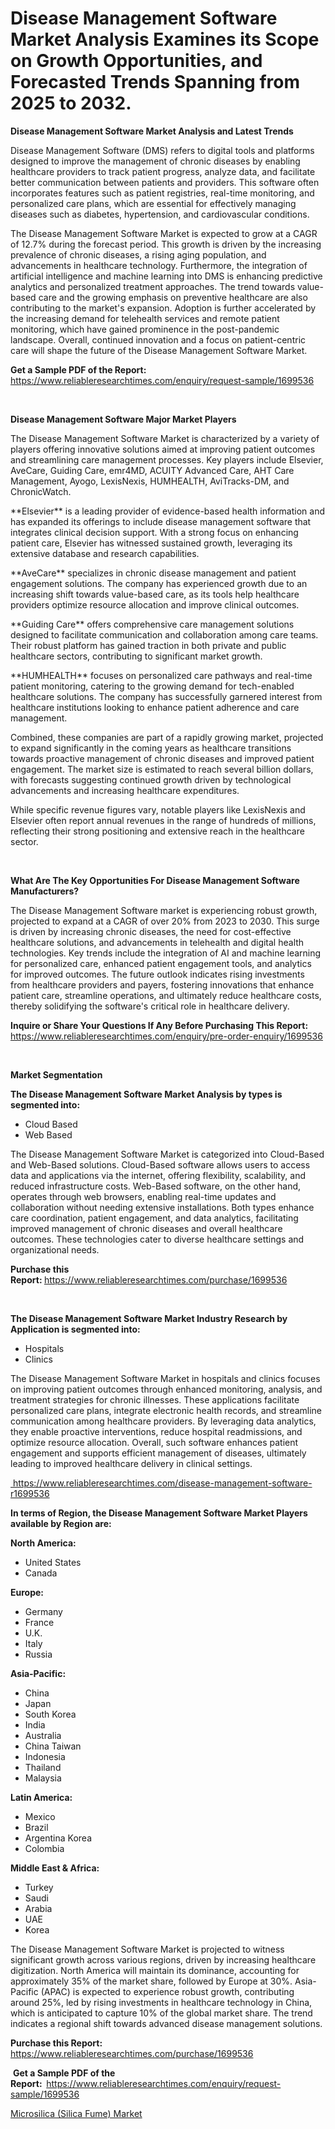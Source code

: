 <p><h1>Disease Management Software Market Analysis Examines its Scope on Growth Opportunities, and Forecasted Trends Spanning from 2025 to 2032.</h1></p><p><strong>Disease Management Software Market Analysis and Latest Trends</strong></p>
<p><p>Disease Management Software (DMS) refers to digital tools and platforms designed to improve the management of chronic diseases by enabling healthcare providers to track patient progress, analyze data, and facilitate better communication between patients and providers. This software often incorporates features such as patient registries, real-time monitoring, and personalized care plans, which are essential for effectively managing diseases such as diabetes, hypertension, and cardiovascular conditions.</p><p>The Disease Management Software Market is expected to grow at a CAGR of 12.7% during the forecast period. This growth is driven by the increasing prevalence of chronic diseases, a rising aging population, and advancements in healthcare technology. Furthermore, the integration of artificial intelligence and machine learning into DMS is enhancing predictive analytics and personalized treatment approaches. The trend towards value-based care and the growing emphasis on preventive healthcare are also contributing to the market's expansion. Adoption is further accelerated by the increasing demand for telehealth services and remote patient monitoring, which have gained prominence in the post-pandemic landscape. Overall, continued innovation and a focus on patient-centric care will shape the future of the Disease Management Software Market.</p></p>
<p><strong>Get a Sample PDF of the Report:&nbsp;</strong> <a href="https://www.reliableresearchtimes.com/enquiry/request-sample/1699536?utm_campaign=3207&utm_medium=2&utm_source=Github&utm_content=ia&utm_term=27032025&utm_id=disease-management-software">https://www.reliableresearchtimes.com/enquiry/request-sample/1699536</a></p>
<p>&nbsp;</p>
<p><strong>Disease Management Software Major Market Players</strong></p>
<p><p>The Disease Management Software Market is characterized by a variety of players offering innovative solutions aimed at improving patient outcomes and streamlining care management processes. Key players include Elsevier, AveCare, Guiding Care, emr4MD, ACUITY Advanced Care, AHT Care Management, Ayogo, LexisNexis, HUMHEALTH, AviTracks-DM, and ChronicWatch.</p><p>**Elsevier** is a leading provider of evidence-based health information and has expanded its offerings to include disease management software that integrates clinical decision support. With a strong focus on enhancing patient care, Elsevier has witnessed sustained growth, leveraging its extensive database and research capabilities. </p><p>**AveCare** specializes in chronic disease management and patient engagement solutions. The company has experienced growth due to an increasing shift towards value-based care, as its tools help healthcare providers optimize resource allocation and improve clinical outcomes.</p><p>**Guiding Care** offers comprehensive care management solutions designed to facilitate communication and collaboration among care teams. Their robust platform has gained traction in both private and public healthcare sectors, contributing to significant market growth.</p><p>**HUMHEALTH** focuses on personalized care pathways and real-time patient monitoring, catering to the growing demand for tech-enabled healthcare solutions. The company has successfully garnered interest from healthcare institutions looking to enhance patient adherence and care management.</p><p>Combined, these companies are part of a rapidly growing market, projected to expand significantly in the coming years as healthcare transitions towards proactive management of chronic diseases and improved patient engagement. The market size is estimated to reach several billion dollars, with forecasts suggesting continued growth driven by technological advancements and increasing healthcare expenditures.</p><p>While specific revenue figures vary, notable players like LexisNexis and Elsevier often report annual revenues in the range of hundreds of millions, reflecting their strong positioning and extensive reach in the healthcare sector.</p></p>
<p>&nbsp;</p>
<p><strong>What Are The Key Opportunities For Disease Management Software Manufacturers?</strong></p>
<p><p>The Disease Management Software market is experiencing robust growth, projected to expand at a CAGR of over 20% from 2023 to 2030. This surge is driven by increasing chronic diseases, the need for cost-effective healthcare solutions, and advancements in telehealth and digital health technologies. Key trends include the integration of AI and machine learning for personalized care, enhanced patient engagement tools, and analytics for improved outcomes. The future outlook indicates rising investments from healthcare providers and payers, fostering innovations that enhance patient care, streamline operations, and ultimately reduce healthcare costs, thereby solidifying the software's critical role in healthcare delivery.</p></p>
<p><strong>Inquire or Share Your Questions If Any Before Purchasing This Report:</strong> <a href="https://www.reliableresearchtimes.com/enquiry/pre-order-enquiry/1699536?utm_campaign=3207&utm_medium=2&utm_source=Github&utm_content=ia&utm_term=27032025&utm_id=disease-management-software">https://www.reliableresearchtimes.com/enquiry/pre-order-enquiry/1699536</a></p>
<p>&nbsp;</p>
<p><strong>Market Segmentation</strong></p>
<p><strong>The Disease Management Software Market Analysis by types is segmented into:</strong></p>
<p><ul><li>Cloud Based</li><li>Web Based</li></ul></p>
<p><p>The Disease Management Software Market is categorized into Cloud-Based and Web-Based solutions. Cloud-Based software allows users to access data and applications via the internet, offering flexibility, scalability, and reduced infrastructure costs. Web-Based software, on the other hand, operates through web browsers, enabling real-time updates and collaboration without needing extensive installations. Both types enhance care coordination, patient engagement, and data analytics, facilitating improved management of chronic diseases and overall healthcare outcomes. These technologies cater to diverse healthcare settings and organizational needs.</p></p>
<p><strong>Purchase this Report:&nbsp;</strong><a href="https://www.reliableresearchtimes.com/purchase/1699536?utm_campaign=3207&utm_medium=2&utm_source=Github&utm_content=ia&utm_term=27032025&utm_id=disease-management-software">https://www.reliableresearchtimes.com/purchase/1699536</a></p>
<p>&nbsp;</p>
<p><strong>The Disease Management Software Market Industry Research by Application is segmented into:</strong></p>
<p><ul><li>Hospitals</li><li>Clinics</li></ul></p>
<p><p>The Disease Management Software Market in hospitals and clinics focuses on improving patient outcomes through enhanced monitoring, analysis, and treatment strategies for chronic illnesses. These applications facilitate personalized care plans, integrate electronic health records, and streamline communication among healthcare providers. By leveraging data analytics, they enable proactive interventions, reduce hospital readmissions, and optimize resource allocation. Overall, such software enhances patient engagement and supports efficient management of diseases, ultimately leading to improved healthcare delivery in clinical settings.</p></p>
<p><a href="https://www.reliableresearchtimes.com/disease-management-software-r1699536?utm_campaign=3207&utm_medium=2&utm_source=Github&utm_content=ia&utm_term=27032025&utm_id=disease-management-software">&nbsp;https://www.reliableresearchtimes.com/disease-management-software-r1699536</a></p>
<p><strong>In terms of Region, the Disease Management Software Market Players available by Region are:</strong></p>
<p>
    <p> <strong> North America: </strong>
        <ul>
            <li>United States</li>
            <li>Canada</li>
        </ul>
        </p> 
    <p> <strong> Europe: </strong>
        <ul>
            <li>Germany</li>
            <li>France</li>
            <li>U.K.</li>
            <li>Italy</li>
            <li>Russia</li>
        </ul>
        </p> 
    <p> <strong> Asia-Pacific: </strong>
        <ul>
            <li>China</li>
            <li>Japan</li>
            <li>South Korea</li>
            <li>India</li>
            <li>Australia</li>
            <li>China Taiwan</li>
            <li>Indonesia</li>
            <li>Thailand</li>
            <li>Malaysia</li>
        </ul>
        </p> 
    <p> <strong> Latin America: </strong>
        <ul>
            <li>Mexico</li>
            <li>Brazil</li>
            <li>Argentina Korea</li>
            <li>Colombia</li>
        </ul>
        </p> 
    <p> <strong> Middle East & Africa: </strong>
        <ul>
            <li>Turkey</li>
            <li>Saudi</li>
            <li>Arabia</li>
            <li>UAE</li>
            <li>Korea</li>
        </ul>
    </p>
    </p>
<p><p>The Disease Management Software Market is projected to witness significant growth across various regions, driven by increasing healthcare digitization. North America will maintain its dominance, accounting for approximately 35% of the market share, followed by Europe at 30%. Asia-Pacific (APAC) is expected to experience robust growth, contributing around 25%, led by rising investments in healthcare technology in China, which is anticipated to capture 10% of the global market share. The trend indicates a regional shift towards advanced disease management solutions.</p></p>
<p><strong>Purchase this Report: </strong><a href="https://www.reliableresearchtimes.com/purchase/1699536?utm_campaign=3207&utm_medium=2&utm_source=Github&utm_content=ia&utm_term=27032025&utm_id=disease-management-software">https://www.reliableresearchtimes.com/purchase/1699536</a></p>
<p>&nbsp;<strong>Get a Sample PDF of the Report:&nbsp;&nbsp;</strong><a href="https://www.reliableresearchtimes.com/enquiry/request-sample/1699536?utm_campaign=3207&utm_medium=2&utm_source=Github&utm_content=ia&utm_term=27032025&utm_id=disease-management-software">https://www.reliableresearchtimes.com/enquiry/request-sample/1699536</a></p>
<p><strong></strong></p>
<p><p><a href="https://github.com/mahnoor2003/Market-Research-Report-List-7/blob/main/microsilica-silica-fume-market.md?utm_campaign=3207&utm_medium=2&utm_source=Github&utm_content=ia&utm_term=27032025&utm_id=disease-management-software">Microsilica (Silica Fume) Market</a></p></p>